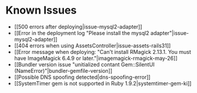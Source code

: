 # Known Issues

* [[500 errors after deploying|issue-mysql2-adapter]]
* [[Error in the deployment log "Please install the mysql2 adapter"|issue-mysql2-adapter]]
* [[404 errors when using AssetsController|issue-assets-rails31]]
* [[Error message when deploying: "Can't install RMagick 2.13.1. You must have ImageMagick 6.4.9 or later."|imagemagick-rmagick-may-26]]
* [[Bundler version issue "unitialized contant Gem::SilentUI (NameError)"|bundler-gemfile-version]]
* [[Possible DNS spoofing detected|dns-spoofing-error]]
* [[SystemTimer gem is not supported in Ruby 1.9.2|systemtimer-gem-ki]]

